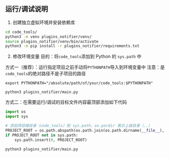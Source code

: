 ## 运行/调试说明
1. 创建独立虚拟环境并安装依赖库
```bash
cd code_tools/
python3 -m venv plugins_notifier/venv/
source plugins_notifier/venv/bin/activate
python3 -m pip install -r plugins_notifier/requirements.txt
```

2. 修改环境变量
目的：将`code_tools`添加到 Python 的 `sys.path` 中

方式一（推荐）：运行指定项目之前手动将`PYTHONPATH`导入到环境变量中
注意：是`code_tools`的绝对路径不是子项目的路径
```
export PYTHONPATH="/absolute/path/of/your/code_tools:$PYTHONPATH"
```
```
python3 plugins_notifier/main.py
```

方式二：在需要运行/调试的目标文件内容最顶部添加如下代码
```python
import os
import sys

# 添加项目根目录（code_tools）到 sys.path，os.pardir 表示上级目录（..）
PROJECT_ROOT = os.path.abspath(os.path.join(os.path.dirname(__file__), os.pardir))
if PROJECT_ROOT not in sys.path:
    sys.path.insert(0, PROJECT_ROOT)
```
```
python3 plugins_notifier/main.py
```
